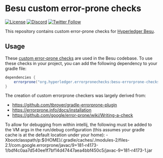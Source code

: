 # Besu custom error-prone checks
[![License](https://img.shields.io/badge/License-Apache%202.0-blue.svg)](https://github.com/hyperledger/besu-errorprone-checks/blob/main/LICENSE)
[![Discord](https://img.shields.io/discord/905194001349627914?logo=Hyperledger&style=plastic)](https://discord.gg/hyperledger)
[![Twitter Follow](https://img.shields.io/twitter/follow/HyperledgerBesu)](https://twitter.com/HyperledgerBesu)

This repository contains custom error-prone checks for [Hyperledger Besu](https://github.com/hyperledger/besu/).

## Usage
These [custom error-prone checks](https://errorprone.info/docs/plugins) are used in the Besu codebase. To use these checks in your project, you can add the following dependency to your gradle file:

```groovy
dependencies {
    errorprone("org.hyperledger.errorpronechecks:besu-errorprone-checks:1.0.0")
}
```

The creation of custom errorprone checkers was largely derived from:
* https://github.com/tbroyer/gradle-errorprone-plugin
* https://errorprone.info/docs/installation
* https://github.com/google/error-prone/wiki/Writing-a-check

To allow for debugging from within intellij, the following must be added to the VM args
in the run/debug configuration (this assumes your gradle cache is at the default location under
your home):
-Xbootclasspath/p:${HOME}/.gradle/caches/./modules-2/files-2.1/com.google.errorprone/javac/9+181-r4173-1/bdf4c0aa7d540ee1f7bf14d47447aea4bbf450c5/javac-9+181-r4173-1.jar
